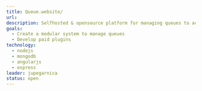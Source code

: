 ```yaml
---
title: Queue.website/
url:
description: Selfhosted & opensource platform for managing queues to access a site or redeem an offer.
goals:
  - Create a modular system to manage queues
  - Develop paid plugins
technology:
  - nodejs
  - mongodb
  - angularjs
  - express
leader: jupegarnica
status: open
---
```

